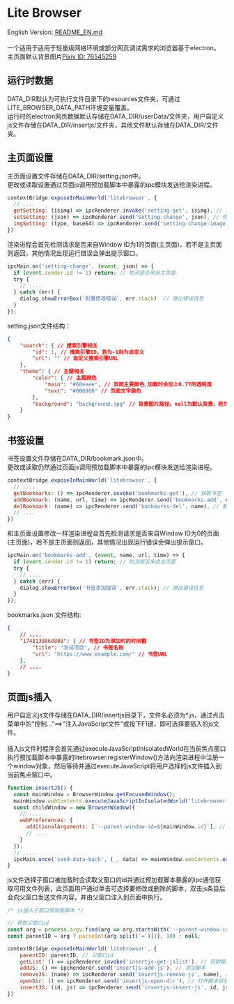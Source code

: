 # Lite Browser
English Version: [README_EN.md](README_EN.md)<br><br>
一个适用于适用于轻量级网络环境或部分网页调试需求的浏览器基于electron。<br>
主页面默认背景图片[Pixiv ID: 76545259](https://www.pixiv.net/artworks/76545259)
## 运行时数据
DATA_DIR默认为可执行文件目录下的resources文件夹，可通过LITE_BROWSER_DATA_PATH环境变量覆盖。<br>
运行时的electron网页数据默认存储在DATA_DIR/userData/文件夹，用户自定义js文件存储在DATA_DIR/insertjs/文件夹，其他文件默认存储在DATA_DIR/文件夹。
## 主页面设置
主页面设置文件存储在DATA_DIR/setting.json中。<br>
更改或读取设置通过页面js调用预加载脚本中暴露的ipc模块发送给渲染进程。
```javascript
contextBridge.exposeInMainWorld('litebrowser', {
  // ....
  getSetting: (isimg) => ipcRenderer.invoke('setting-get', isimg), // 获取设置
  setSetting: (json) => ipcRenderer.send('setting-change', json), // 修改设置
  imgSetting: (type, base64) => ipcRenderer.send('setting-change-image', type, base64) // 获取或设置图片
})
```
渲染进程会首先检测请求是否来自Window ID为1的页面(主页面)，若不是主页面则返回，其他情况出现运行错误会弹出提示窗口。
```javascript
ipcMain.on('setting-change', (event, json) => {
  if (event.sender.id != 1) return; // 检测是否来自主页面
  try {
    // ....
  } catch (err) {
    dialog.showErrorBox('配置修改错误', err.stack)  // 弹出错误信息
  }
});
```
setting.json文件结构：
```json
{
    "search": { // 搜索引擎相关
        "id": 1, // 搜索引擎ID，若为-1则为自定义
        "url": "" // 自定义搜索引擎URL
    },
    "theme": { // 主题相关
        "color": { // 主题颜色
            "main": "#60eeee", // 页面主要颜色,加载时会加上0.77的透明度
            "text": "#000000" // 页面文字颜色
        },
        "background": "background.jpg" // 背景图片路径，null为默认背景，若为其他背景则文件在DATA_DIR文件夹
    }
}
```
## 书签设置
书签设置文件存储在DATA_DIR/bookmark.json中。<br>
更改或读取仍然通过页面js调用预加载脚本中暴露的ipc模块发送给渲染进程。
```javascript
contextBridge.exposeInMainWorld('litebrowser', {
  // ....
  getBookmarks: () => ipcRenderer.invoke('bookmarks-get'), // 获取书签
  addBookmark: (name, url, time) => ipcRenderer.send('bookmarks-add', name, url, time), // 添加书签
  delBookmark: (name) => ipcRenderer.send('bookmarks-del', name), // 删除书签
  // ....
})
```
和主页面设置修改一样渲染进程会首先检测请求是否来自Window ID为0的页面(主页面)，若不是主页面则返回，其他情况出现运行错误会弹出提示窗口。
```javascript
ipcMain.on('bookmarks-add', (event, name, url, time) => {
  if (event.sender.id != 1) return; // 检测是否来自主页面
  try {
    // ....
  } catch (err) {
    dialog.showErrorBox('书签添加错误', err.stack); // 弹出错误信息
  }
});
```
bookmarks.json 文件结构:
```json
{
    // ....
    "1748138860808": { // 书签ID为添加时的时间戳
        "title": "测试项目", // 书签名称
        "url": "https://www.example.com/" // 书签URL
    },
    // ....
}
```
## 页面js插入
用户自定义js文件存储在DATA_DIR/insertjs目录下，文件名必须为*.js，通过点击菜单中的"控制..."==>"注入JavaScript文件"或按下F1键，即可选择要插入的js文件。<br><br>
插入js文件时程序会首先通过executeJavaScriptInIsolatedWorld在当前焦点窗口执行预加载脚本中暴露的litebrowser.registerWindow()方法向渲染进程中注册一个window对象，然后等待并通过executeJavaScript将用户选择的js文件插入到当前焦点窗口中。
```javascript
function insertJS() {
  const mainWindow = BrowserWindow.getFocusedWindow();
  mainWindow.webContents.executeJavaScriptInIsolatedWorld('litebrowser.registerWindow()') // 向主进程中注册window对象
  const childWindow = new BrowserWindow({
    // ....
    webPreferences: {
      additionalArguments: [`--parent-window-id=${mainWindow.id}`], // 向js文件选择子窗口传递需要注入窗口的id
      // ....
    }
  });
  // ....
  ipcMain.once('send-data-back', (_, data) => mainWindow.webContents.executeJavaScript(data)); // 监听并注入用户选择的js文件内容
}
```
js文件选择子窗口被加载时会读取父窗口的id并通过预加载脚本暴露的ipc通信获取可用文件列表，此页面用户通过单击可选择要修改或删除的脚本，双击js条目后会向父窗口发送文件内容，并由父窗口注入到页面中执行。
```javascript
/* js插入子窗口预加载脚本 */

// 获取父窗口id
const arg = process.argv.find(arg => arg.startsWith('--parent-window-id='));
const parentID = arg ? parseInt(arg.split('=')[1], 10) : null;

contextBridge.exposeInMainWorld('litebrowser', {
    parentID: parentID, // 父窗口id
    getList: () => ipcRenderer.invoke('insertjs-get-jslist'), // 获取脚本列表
    addJS: () => ipcRenderer.send('insertjs-add-js'), // 添加脚本
    removeJS: (name) => ipcRenderer.send('insertjs-remove-js', name), // 删除脚本
    openDir: () => ipcRenderer.send('insertjs-open-dir'), // 打开脚本目录
    insertJS: (id, js) => ipcRenderer.send('insertjs-insert-js', id, js) // 插入脚本
})
```